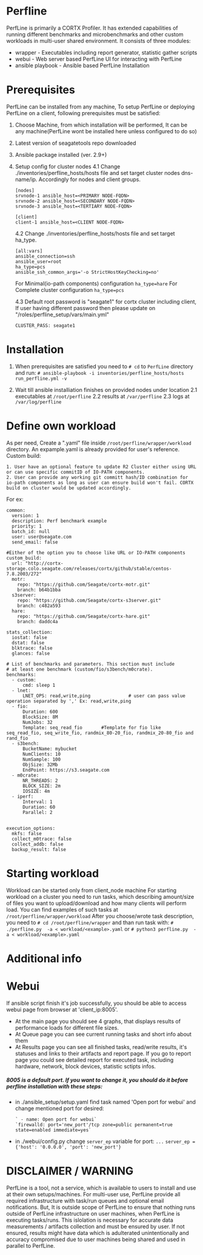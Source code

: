 
# Perfline
PerfLine is primarily a CORTX Profiler. It has extended capabilities of running different benchmarks and microbenchmarks and other custom workloads in multi-user shared environment.
It consists of three modules:
- wrapper - Executables including report generator, statistic gather scripts
- webui - Web server based PerfLine UI for interacting with PerfLine
- ansible playbook - Ansible based PerfLine Installation

# Prerequisites
PerfLine can be installed from any machine, To setup PerfLine or deploying PerfLine on a client, following prerequisites must be satisfied:
1. Choose Machine, from which installation will be performed, It can be any machine(PerfLine wont be installed here unless configured to do so)
2. Latest version of seagatetools repo downloaded
3. Ansible package installed (ver. 2.9+)
4. Setup config for cluster nodes
    4.1 Change ./inventories/perfline_hosts/hosts file and set target cluster nodes dns-name/ip. Accordingly for nodes and client groups.
 
    ```
    [nodes]
    srvnode-1 ansible_host=<PRIMARY NODE-FQDN>
    srvnode-2 ansible_host=<SECONDARY NODE-FQDN>
    srvnode-3 ansible_host=<TERTIARY NODE-FQDN>

    [client]
    client-1 ansible_host=<CLIENT NODE-FQDN>

    ```
    4.2 Change ./inventories/perfline_hosts/hosts file and set target ha_type.
    ```
    [all:vars]
    ansible_connection=ssh
    ansible_user=root
    ha_type=pcs
    ansible_ssh_common_args='-o StrictHostKeyChecking=no'
    ```
    For Minimal(io-path components) configuration `ha_type=hare`
    For Complete cluster configuration `ha_type=pcs`

    4.3 Default root password is "seagate1" for cortx cluster including client, If user having different password then please update on "/roles/perfline_setup/vars/main.yml"
    ```
    CLUSTER_PASS: seagate1
    ```

# Installation
1. When prerequisites are satisfied you need to `# cd` to `PerfLine` directory and run:
`# ansible-playbook -i inventories/perfline_hosts/hosts run_perfline.yml -v`

2. Wait till ansible installiation finishes on provided nodes under location 
	2.1 executables  at `/root/perfline`
	2.2 results at `/var/perfline`
	2.3 logs at `/var/log/perfline`

# Define own workload
As per need, Create a "<any name of your choice>.yaml" file inside `/root/perfline/wrapper/workload` directory. An expample.yaml is already provided for user's reference.
Custom build:
```
1. User have an optional feature to update R2 Cluster either using URL or can use specific commitID of IO-PATH components.
2. User can provide any working git committ hash/ID combination for io-path components as long as user can ensure build won't fail. CORTX build on cluster would be updated accordingly.
```

For ex:
```
common:
  version: 1
  description: Perf benchmark example
  priority: 1
  batch_id: null
  user: user@seagate.com
  send_email: false

#Either of the option you to choose like URL or IO-PATH components
custom_build:
  url: "http://cortx-storage.colo.seagate.com/releases/cortx/github/stable/centos-7.8.2003/272"
  motr:
    repo: "https://github.com/Seagate/cortx-motr.git"
    branch: b64b1bba
  s3server:
    repo: "https://github.com/Seagate/cortx-s3server.git"
    branch: c482a593
  hare:
    repo: "https://github.com/Seagate/cortx-hare.git"
    branch: daddc4a

stats_collection:
  iostat: false
  dstat: false
  blktrace: false
  glances: false
  
# List of benchmarks and parameters. This section must include
# at least one benchmark (custom/fio/s3bench/m0crate).
benchmarks:
  - custom:
      cmd: sleep 1
  - lnet:
      LNET_OPS: read,write,ping              # user can pass value operation separated by ',' Ex: read,write,ping
  - fio:
      Duration: 600
      BlockSize: 8M
      NumJobs: 32
      Template: seq_read_fio       #Template for fio like seq_read_fio, seq_write_fio, randmix_80-20_fio, randmix_20-80_fio and rand_fio
  - s3bench:
      BucketName: mybucket
      NumClients: 10
      NumSample: 100
      ObjSize: 32Mb
      EndPoint: https://s3.seagate.com
  - m0crate:
      NR_THREADS: 2
      BLOCK_SIZE: 2m
      IOSIZE: 4m
  - iperf:
      Interval: 1
      Duration: 60
      Parallel: 2


execution_options:
  mkfs: false
  collect_m0trace: false
  collect_addb: false
  backup_result: false
```

# Starting workload
Workload can be started only from client_node machine
For starting workload on a cluster you need to run tasks, which describing amount/size of files you want to upload/download and how many clients will perform load.
You can find examples of such tasks at `/root/perfline/wrapper/workload`
After you choose/wrote task description, you need to `# cd /root/perfline/wrapper` and than run task with:
`# ./perfline.py  -a < workload/<example>.yaml`
or
`# python3 perfline.py  -a < workload/<example>.yaml`

# Additional info
# Webui
If ansible script finish it's job successfully, you should be able to access webui page from browser at 'client_ip:8005'.
- At the main page you should see 4 graphs, that displays results of performance loads for different file sizes.
- At Queue page you can see current running tasks and short info about them
- At Results page you can see all finished tasks, read/write results, it's statuses and links to their artifacts and report page.
If you go to report page you could see detailed report for executed task, including hardware, network, block devices, statistic sctipts infos.

##### 8005 is a default port. If you want to change it, you should do it before perfline installation with these steps:
- in ./ansible_setup/setup.yaml find task named 'Open port for webui' and change mentioned port for desired:
    ```
    ` - name: Open port for webui`
    `firewalld: port='new_port'/tcp zone=public permanent=true state=enabled immediate=yes`
    ```
- in ./webui/config.py change `server_ep` variable for port:
    `...`
    `server_ep = {'host': '0.0.0.0', 'port': 'new_port'}`

# DISCLAIMER / WARNING
PerfLine is a tool, not a service, which is available to users to install and use at their own setups/machines. For multi-user use, PerfLine provide all required infrastructure with task/run queues and optional email notifications. But, It is outside scope of PerfLine to ensure that nothing runs outside of PerfLine infrastructure on user machines, when PerfLine is executing tasks/runs. This islolation is necessary for accurate data measurements / artifacts collection and must be ensured by user. If not ensured, results might have data which is adulterated unintentionally and accuracy compromised due to user machines being shared and used in parallel to PerfLine.
